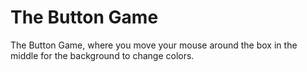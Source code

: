 # The Button Game
The Button Game, where you move your mouse around the box in the middle for the background to change colors.
